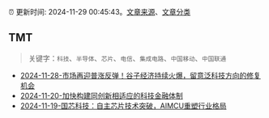 :alarm_clock: 更新时间: 2024-11-29 00:45:43。[文章来源](/README.md)、[文章分类](/TAGS.md)

## TMT


> 关键字：`科技`、`半导体`、`芯片`、`电信`、`集成电路`、`中国移动`、`中国联通`



- [2024-11-28-市场再迎普涨反弹！谷子经济持续火爆，留意泛科技方向的修复机会](https://www.cls.cn/detail/1872279) 
- [2024-11-20-加快构建同创新相适应的科技金融体制](https://xueqiu.com/9193403816/313561745) 
- [2024-11-19-国芯科技：自主芯片技术突破，AIMCU重塑行业格局](https://xueqiu.com/8151841495/313402043) 
